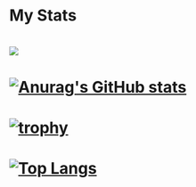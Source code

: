 # My Stats
# ![](https://komarev.com/ghpvc/?username=tungdo0602&color=blue)
# [![Anurag's GitHub stats](https://github-readme-stats.vercel.app/api?username=tungdo0602)](https://github.com/anuraghazra/github-readme-stats)
# [![trophy](https://github-profile-trophy.vercel.app/?username=tungdo0602)](https://github.com/ryo-ma/github-profile-trophy)
# [![Top Langs](https://github-readme-stats.vercel.app/api/top-langs/?username=tungdo0602&layout=compact)](https://github.com/anuraghazra/github-readme-stats)

